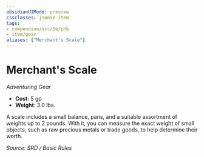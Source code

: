```yaml
---
obsidianUIMode: preview
cssclasses: json5e-item
tags:
- compendium/src/5e/phb
- item/gear
aliases: ["Merchant's Scale"]
---
```

# Merchant's Scale
*Adventuring Gear*  

- **Cost**: 5 gp
- **Weight**: 3.0 lbs.

A scale includes a small balance, pans, and a suitable assortment of weights up to 2 pounds. With it, you can measure the exact weight of small objects, such as raw precious metals or trade goods, to help determine their worth.

*Source: SRD / Basic Rules*